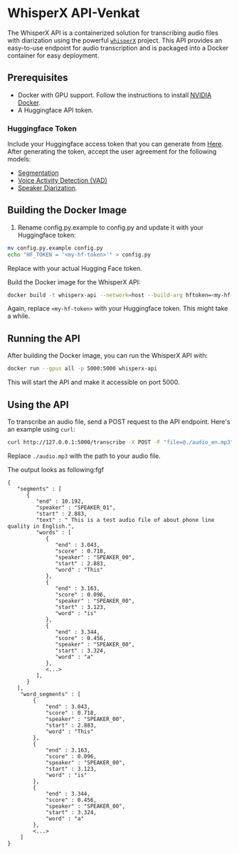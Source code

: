 # WhisperX API-Venkat

The WhisperX API is a containerized solution for transcribing audio files with diarization using the powerful [`whisperX`](https://github.com/m-bain/whisperX/) project. This API provides an easy-to-use endpoint for audio transcription and is packaged into a Docker container for easy deployment.

## Prerequisites

- Docker with GPU support. Follow the instructions to install [NVIDIA Docker](https://docs.nvidia.com/datacenter/cloud-native/container-toolkit/latest/user-guide.html).
- A Huggingface API token.

### Huggingface Token

Include your Huggingface access token that you can generate from [Here](https://huggingface.co/settings/tokens). After generating the token, accept the user agreement for the following models: 
- [Segmentation](https://huggingface.co/pyannote/segmentation)
- [Voice Activity Detection (VAD)](https://huggingface.co/pyannote/voice-activity-detection)
- [Speaker Diarization](https://huggingface.co/pyannote/speaker-diarization).

## Building the Docker Image

1. Rename config.py.example to config.py and update it with your Huggingface token:

```bash
mv config.py.example config.py
echo "HF_TOKEN = '<my-hf-token>'" > config.py
```

Replace <my-hf-token> with your actual Hugging Face token.

Build the Docker image for the WhisperX API:

```bash
docker build -t whisperx-api --network=host --build-arg hftoken=<my-hf-token> .
```

Again, replace `<my-hf-token>` with your Huggingface token. This might take a while.

## Running the API

After building the Docker image, you can run the WhisperX API with:

```bash
docker run --gpus all -p 5000:5000 whisperx-api
```

This will start the API and make it accessible on port 5000.

## Using the API

To transcribe an audio file, send a POST request to the API endpoint. Here's an example using `curl`:

```bash
curl http://127.0.0.1:5000/transcribe -X POST -F "file=@./audio_en.mp3"
```

Replace `./audio.mp3` with the path to your audio file.

The output looks as following:fgf
```
{
   "segments" : [
      {
         "end" : 10.192,
         "speaker" : "SPEAKER_01",
         "start" : 2.883,
         "text" : " This is a test audio file of about phone line quality in English.",
         "words" : [
            {
               "end" : 3.043,
               "score" : 0.718,
               "speaker" : "SPEAKER_00",
               "start" : 2.883,
               "word" : "This"
            },
            {
               "end" : 3.163,
               "score" : 0.096,
               "speaker" : "SPEAKER_00",
               "start" : 3.123,
               "word" : "is"
            },
            {
               "end" : 3.344,
               "score" : 0.456,
               "speaker" : "SPEAKER_00",
               "start" : 3.324,
               "word" : "a"
            },
            <...>
         ],
      }
   ],
    "word_segments" : [
        {
            "end" : 3.043,
            "score" : 0.718,
            "speaker" : "SPEAKER_00",
            "start" : 2.883,
            "word" : "This"
        },
        {
            "end" : 3.163,
            "score" : 0.096,
            "speaker" : "SPEAKER_00",
            "start" : 3.123,
            "word" : "is"
        },
        {
            "end" : 3.344,
            "score" : 0.456,
            "speaker" : "SPEAKER_00",
            "start" : 3.324,
            "word" : "a"
        },
        <...>
    ]
}
        
```
